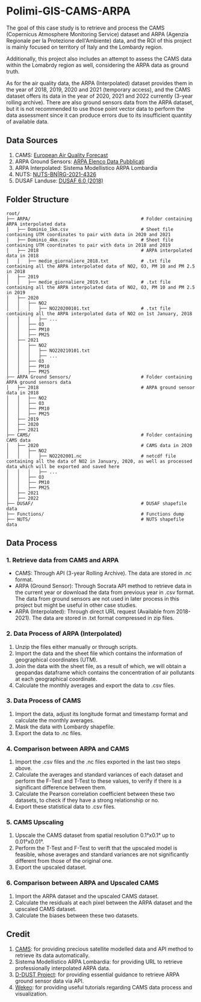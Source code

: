 # Polimi-GIS-CAMS-ARPA

The goal of this case study is to retrieve and process the CAMS (Copernicus Atmosphere Monitoring Service) dataset and ARPA (Agenzia Regionale per la Protezione dell'Ambiente) data, and the ROI of this project is mainly focused on territory of Italy and the Lombardy region. 

Additionally, this project also includes an attempt to assess the CAMS data within the Lomabrdy region as well, considering the ARPA data as ground truth. 

As for the air quality data, the ARPA (Interpolated) dataset provides them in the year of 2018, 2019, 2020 and 2021 (temporary access), and the CAMS dataset offers its data in the year of 2020, 2021 and 2022 currently (3-year rolling archive). There are also ground sensors data from the ARPA dataset, but it is not recommended to use those point vector data to perform the data assessment since it can produce errors due to its insufficient quantity of available data. 

## Data Sources

1. CAMS: [European Air Quality Forecast](https://ads.atmosphere.copernicus.eu/cdsapp#!/dataset/cams-europe-air-quality-forecasts?tab=overview)
2. ARPA Ground Sensors: [ARPA Elenco Data Pubblicati](https://www.dati.lombardia.it/widgets/8ask-gxyr)
3. ARPA Interpolated: Sistema Modellistico ARPA Lombardia
4. NUTS: [NUTS-BN|RG-2021-4326](https://gisco-services.ec.europa.eu/distribution/v2/nuts/nuts-2021-files.html)
5. DUSAF Landuse: [DUSAF 6.0 (2018)](https://www.geoportale.regione.lombardia.it/metadati?p_p_id=detailSheetMetadata_WAR_gptmetadataportlet&p_p_lifecycle=0&p_p_state=normal&p_p_mode=view&_detailSheetMetadata_WAR_gptmetadataportlet_uuid=%7B18EE7CDC-E51B-4DFB-99F8-3CF416FC3C70%7D)

## Folder Structure
```
root/ 
├── ARPA/                                         # Folder containing ARPA interpolated data
│   ├── Dominio_1km.csv                           # Sheet file containing UTM coordinates to pair with data in 2020 and 2021
│   ├── Dominio_4km.csv                           # Sheet file containing UTM coordinates to pair with data in 2018 and 2019
│   ├── 2018                                      # ARPA interpolated data in 2018
│   │   ├── medie_giornaliere_2018.txt            # .txt file containing all the ARPA interpolated data of NO2, O3, PM 10 and PM 2.5 in 2018
│   ├── 2019
│   │   ├── medie_giornaliere_2019.txt            # .txt file containing all the ARPA interpolated data of NO2, O3, PM 10 and PM 2.5 in 2019
│   ├── 2020
│   │   ├── NO2
│   │   │   ├── NO220200101.txt                   # .txt file containing all the ARPA interpolated data of NO2 on 1st January, 2018
│   │   │   ├── ...
│   │   ├── O3
│   │   ├── PM10
│   │   ├── PM25
│   ├── 2021
│   │   ├── NO2
│   │   │   ├── NO220210101.txt
│   │   │   ├── ...
│   │   ├── O3
│   │   ├── PM10
│   │   ├── PM25
├── ARPA Ground Sensors/                          # Folder containing ARPA ground sensors data
│   ├── 2018                                      # ARPA ground sensor data in 2018
│   │   ├── NO2
│   │   ├── O3
│   │   ├── PM10
│   │   ├── PM25
│   ├── 2019
│   ├── 2020
│   ├── 2021
├── CAMS/                                         # Folder containing CAMS data
│   ├── 2020                                      # CAMS data in 2020
│   │   ├── NO2
│   │   │   ├── NO2202001.nc                      # netcdf file containing all the data of NO2 in January, 2020, as well as processed data which will be exported and saved here
│   │   │   ├── ...
│   │   ├── O3
│   │   ├── PM10
│   │   ├── PM25
│   ├── 2021
│   ├── 2022
├── DUSAF/                                        # DUSAF shapefile data
├── Functions/                                    # Functions dump
├── NUTS/                                         # NUTS shapefile data
```

## Data Process

### 1. Retrieve data from CAMS and ARPA

- CAMS: Through API (3-year Rolling Archive). The data are stored in .nc format. 
- ARPA (Ground Sensor): Through Socrata API method to retrieve data in the current year or download the data from previous year in .csv format. The data from ground sensors are not used in later process in this project but might be useful in other case studies. 
- ARPA (Interpolated): Through direct URL request (Available from 2018-2021). The data are stored in .txt format compressed in zip files. 

### 2. Data Process of ARPA (Interpolated)

1. Unzip the files either manually or through scripts. 
2. Import the data and the sheet file which contains the information of geographical coordinates (UTM).
3. Join the data with the sheet file, as a result of which, we will obtain a geopandas dataframe which contains the concentration of air pollutants at each geographical coordinate. 
4. Calculate the monthly averages and export the data to .csv files. 

### 3. Data Process of CAMS

1. Import the data, adjust its longitude format and timestamp format and calculate the monthly averages. 
2. Mask the data with Lombardy shapefile. 
3. Export the data to .nc files. 

### 4. Comparison between ARPA and CAMS

1. Import the .csv files and the .nc files exported in the last two steps above. 
2. Calculate the averages and standard variances of each dataset and perform the F-Test and T-Test to these values, to verify if there is a significant difference between them. 
3. Calculate the Pearson correlation coefficient between these two datasets, to check if they have a strong relationship or no. 
4. Export these statistical data to .csv files. 

### 5. CAMS Upscaling

1. Upscale the CAMS dataset from spatial resolution 0.1°x0.1° up to 0.01°x0.01°. 
2. Perform the T-Test and F-Test to verift that the upscaled model is feasible, whose averages and standard variances are not significantly different from those of the original one. 
3. Export the upscaled dataset. 

### 6. Comparison between ARPA and Upscaled CAMS

1. Import the ARPA dataset and the upscaled CAMS dataset. 
2. Calculate the residuals at each pixel between the ARPA dataset and the upscaled CAMS dataset. 
3. Calculate the biases between these two datasets. 

## Credit

1. [CAMS](https://ads.atmosphere.copernicus.eu/cdsapp#!/dataset/cams-europe-air-quality-forecasts): for providing precious satellite modelled data and API method to retrieve its data automatically. 
2. Sistema Modellistico ARPA Lombardia: for providing URL to retrieve professionally interpolated ARPA data. 
3. [D-DUST Project](https://github.com/gisgeolab/D-DUST/tree/WP2): for providing essential guidance to retrieve ARPA ground sensor data via API. 
4. [Wekeo](https://www.wekeo.eu/): for providing useful tutorials regarding CAMS data process and visualization. 
